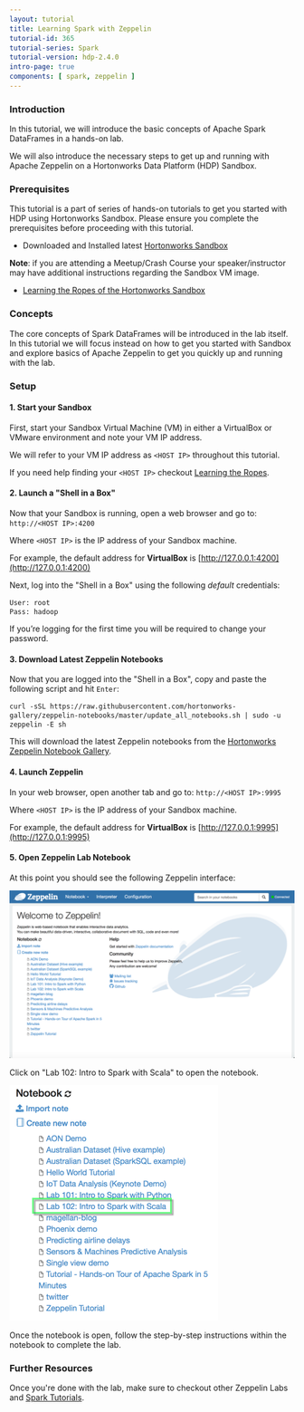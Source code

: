 ```yaml
---
layout: tutorial
title: Learning Spark with Zeppelin
tutorial-id: 365
tutorial-series: Spark
tutorial-version: hdp-2.4.0
intro-page: true
components: [ spark, zeppelin ]
---
```


### Introduction

In this tutorial, we will introduce the basic concepts of Apache Spark DataFrames in a hands-on lab.

We will also introduce the necessary steps to get up and running with Apache Zeppelin on a Hortonworks Data Platform (HDP) Sandbox.

### Prerequisites

This tutorial is a part of series of hands-on tutorials to get you started with HDP using Hortonworks Sandbox. Please ensure you complete the prerequisites before proceeding with this tutorial.

*   Downloaded and Installed latest [Hortonworks Sandbox](http://hortonworks.com/products/hortonworks-sandbox/#install)

**Note**: if you are attending a Meetup/Crash Course your speaker/instructor may have additional instructions regarding the Sandbox VM image.

*   [Learning the Ropes of the Hortonworks Sandbox](http://hortonworks.com/hadoop-tutorial/learning-the-ropes-of-the-hortonworks-sandbox/)

### Concepts

The core concepts of Spark DataFrames will be introduced in the lab itself. In this tutorial we will focus instead on how to get you started with Sandbox and explore basics of Apache Zeppelin to get you quickly up and running with the lab.

### Setup

#### 1. Start your Sandbox

First, start your Sandbox Virtual Machine (VM) in either a VirtualBox or VMware environment and note your VM IP address.

We will refer to your VM IP address as `<HOST IP>` throughout this tutorial.

If you need help finding your `<HOST IP>` checkout [Learning the Ropes](http://hortonworks.com/hadoop-tutorial/learning-the-ropes-of-the-hortonworks-sandbox/#learn-host-address-environment).

#### 2. Launch a "Shell in a Box"

Now that your Sandbox is running, open a web browser and go to: `http://<HOST IP>:4200`

Where `<HOST IP>` is the IP address of your Sandbox machine.

For example, the default address for **VirtualBox** is [http://127.0.0.1:4200](http://127.0.0.1:4200)

Next, log into the "Shell in a Box" using the following *default* credentials:

~~~
User: root
Pass: hadoop
~~~

If you’re logging for the first time you will be required to change your password.

#### 3. Download Latest Zeppelin Notebooks

Now that you are logged into the "Shell in a Box", copy and paste the following script and hit `Enter`:

~~~
curl -sSL https://raw.githubusercontent.com/hortonworks-gallery/zeppelin-notebooks/master/update_all_notebooks.sh | sudo -u zeppelin -E sh
~~~

This will download the latest Zeppelin notebooks from the [Hortonworks Zeppelin Notebook Gallery](https://github.com/hortonworks-gallery/zeppelin-notebooks).

#### 4. Launch Zeppelin

In your web browser, open another tab and go to: `http://<HOST IP>:9995`

Where `<HOST IP>` is the IP address of your Sandbox machine.

For example, the default address for **VirtualBox** is [http://127.0.0.1:9995](http://127.0.0.1:9995)

#### 5. Open Zeppelin Lab Notebook

At this point you should see the following Zeppelin interface:

![](/assets/learning-spark-with-zeppelin/1-main-zeppelin-screen.png)

Click on "Lab 102: Intro to Spark with Scala" to open the notebook.

![](/assets/learning-spark-with-zeppelin/2-selecting-notebook.png)

Once the notebook is open, follow the step-by-step instructions within the notebook to complete the lab.

### Further Resources

Once you're done with the lab, make sure to checkout other Zeppelin Labs and [Spark Tutorials](http://hortonworks.com/hadoop/spark/#tutorials).
